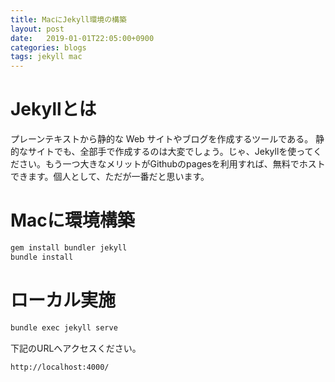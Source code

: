 ```yaml
---
title: MacにJekyll環境の構築
layout: post
date:   2019-01-01T22:05:00+0900
categories: blogs
tags: jekyll mac
---
```


# Jekyllとは

プレーンテキストから静的な Web サイトやブログを作成するツールである。
静的なサイトでも、全部手で作成するのは大変でしょう。じゃ、Jekyllを使ってください。もう一つ大きなメリットがGithubのpagesを利用すれば、無料でホストできます。個人として、ただが一番だと思います。

# Macに環境構築

```bash
gem install bundler jekyll
bundle install
```

# ローカル実施

```bash
bundle exec jekyll serve
```

下記のURLへアクセスください。

    http://localhost:4000/
